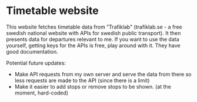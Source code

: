 # Timetable website

This website fetches timetable data from "Trafiklab" (trafiklab.se - a free swedish national website with APIs for swedish public transport).
It then presents data for departures relevant to me.
If you want to use the data yourself, getting keys for the APIs is free, play around with it. They have good documentation.

Potential future updates:
- Make API requests from my own server and serve the data from there so less requests are made to the API (since there is a limit)
- Make it easier to add stops or remove stops to be shown. (at the moment, hard-coded)
